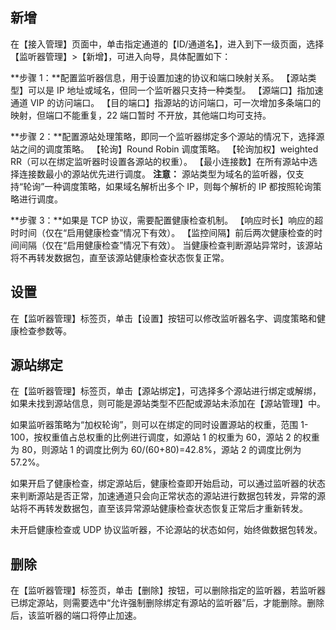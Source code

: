## 新增
在【接入管理】页面中，单击指定通道的【ID/通道名】，进入到下一级页面，选择【监听器管理】>【新增】，可进入向导，具体配置如下：

**步骤 1：**配置监听器信息，用于设置加速的协议和端口映射关系。
【源站类型】可以是 IP 地址或域名，但同一个监听器只支持一种类型。
【源端口】指加速通道 VIP 的访问端口。
【目的端口】指源站的访问端口，可一次增加多条端口的映射，但端口不能重复，22 端口暂时
不开放，其他端口均可支持。

**步骤 2：**配置源站处理策略，即同一个监听器绑定多个源站的情况下，选择源站之间的调度策略。
【轮询】Round Robin 调度策略。
【轮询加权】weighted RR（可以在绑定监听器时设置各源站的权重）。
【最小连接数】在所有源站中选择连接数最小的源站优先进行调度。
**注意：**
源站类型为域名的监听器，仅支持“轮询”一种调度策略，如果域名解析出多个 IP，则每个解析的 IP 都按照轮询策略进行调度。

**步骤 3：**如果是 TCP 协议，需要配置健康检查机制。
【响应时长】响应的超时时间（仅在“启用健康检查”情况下有效）。
【监控间隔】前后两次健康检查的时间间隔（仅在“启用健康检查”情况下有效）。
当健康检查判断源站异常时，该源站将不再转发数据包，直至该源站健康检查状态恢复正常。

## 设置
在【监听器管理】标签页，单击【设置】按钮可以修改监听器名字、调度策略和健康检查参数等。

## 源站绑定
在【监听器管理】标签页，单击【源站绑定】，可选择多个源站进行绑定或解绑，如果未找到源站信息，则可能是源站类型不匹配或源站未添加在【源站管理】中。

如果监听器策略为“加权轮询”，则可以在绑定的同时设置源站的权重，范围 1-100，按权重值占总权重的比例进行调度，如源站 1 的权重为 60，源站 2 的权重为 80，则源站 1 的调度比例为 60/(60+80)=42.8%，源站 2 的调度比例为 57.2%。

如果开启了健康检查，绑定源站后，健康检查即开始启动，可以通过监听器的状态来判断源站是否正常，加速通道只会向正常状态的源站进行数据包转发，异常的源站将不再转发数据包，直至该异常源站健康检查状态恢复正常后才重新转发。

未开启健康检查或 UDP 协议监听器，不论源站的状态如何，始终做数据包转发。

## 删除
在【监听器管理】标签页，单击【删除】按钮，可以删除指定的监听器，若监听器已绑定源站，则需要选中“允许强制删除绑定有源站的监听器”后，才能删除。删除后，该监听器的端口将停止加速。